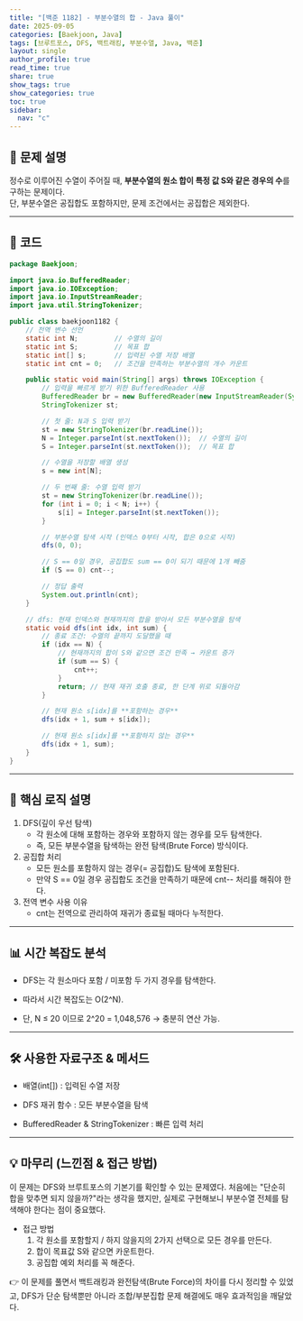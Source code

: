 ```yaml
---
title: "[백준 1182] - 부분수열의 합 - Java 풀이"
date: 2025-09-05
categories: [Baekjoon, Java]
tags: [브루트포스, DFS, 백트래킹, 부분수열, Java, 백준]
layout: single
author_profile: true
read_time: true
share: true
show_tags: true
show_categories: true
toc: true
sidebar:
  nav: "c"
---
```


## 📌 문제 설명

정수로 이루어진 수열이 주어질 때, **부분수열의 원소 합이 특정 값 S와 같은 경우의 수**를 구하는 문제이다.  
단, 부분수열은 공집합도 포함하지만, 문제 조건에서는 공집합은 제외한다.

---

## 📜 코드

```java
package Baekjoon;

import java.io.BufferedReader;
import java.io.IOException;
import java.io.InputStreamReader;
import java.util.StringTokenizer;

public class baekjoon1182 {
    // 전역 변수 선언
    static int N;         // 수열의 길이
    static int S;         // 목표 합
    static int[] s;       // 입력된 수열 저장 배열
    static int cnt = 0;   // 조건을 만족하는 부분수열의 개수 카운트

    public static void main(String[] args) throws IOException {
        // 입력을 빠르게 받기 위한 BufferedReader 사용
        BufferedReader br = new BufferedReader(new InputStreamReader(System.in));
        StringTokenizer st;

        // 첫 줄: N과 S 입력 받기
        st = new StringTokenizer(br.readLine());
        N = Integer.parseInt(st.nextToken());  // 수열의 길이
        S = Integer.parseInt(st.nextToken());  // 목표 합

        // 수열을 저장할 배열 생성
        s = new int[N];

        // 두 번째 줄: 수열 입력 받기
        st = new StringTokenizer(br.readLine());
        for (int i = 0; i < N; i++) {
            s[i] = Integer.parseInt(st.nextToken());
        }

        // 부분수열 탐색 시작 (인덱스 0부터 시작, 합은 0으로 시작)
        dfs(0, 0);

        // S == 0일 경우, 공집합도 sum == 0이 되기 때문에 1개 빼줌
        if (S == 0) cnt--;

        // 정답 출력
        System.out.println(cnt);
    }

    // dfs: 현재 인덱스와 현재까지의 합을 받아서 모든 부분수열을 탐색
    static void dfs(int idx, int sum) {
        // 종료 조건: 수열의 끝까지 도달했을 때
        if (idx == N) {
            // 현재까지의 합이 S와 같으면 조건 만족 → 카운트 증가
            if (sum == S) {
                cnt++;
            }
            return; // 현재 재귀 호출 종료, 한 단계 위로 되돌아감
        }

        // 현재 원소 s[idx]를 **포함하는 경우**
        dfs(idx + 1, sum + s[idx]);

        // 현재 원소 s[idx]를 **포함하지 않는 경우**
        dfs(idx + 1, sum);
    }
}
```

---

## 🔑 핵심 로직 설명

1. DFS(깊이 우선 탐색)
   - 각 원소에 대해 포함하는 경우와 포함하지 않는 경우를 모두 탐색한다.
   - 즉, 모든 부분수열을 탐색하는 완전 탐색(Brute Force) 방식이다.
2. 공집합 처리
   - 모든 원소를 포함하지 않는 경우(= 공집합)도 탐색에 포함된다.
   - 만약 S == 0일 경우 공집합도 조건을 만족하기 때문에 cnt-- 처리를 해줘야 한다.
3. 전역 변수 사용 이유
   - cnt는 전역으로 관리하여 재귀가 종료될 때마다 누적한다.

---

## 📊 시간 복잡도 분석

- DFS는 각 원소마다 포함 / 미포함 두 가지 경우를 탐색한다.

- 따라서 시간 복잡도는 O(2^N).

- 단, N ≤ 20 이므로 2^20 = 1,048,576 → 충분히 연산 가능.

---

## 🛠️ 사용한 자료구조 & 메서드

- 배열(int[]) : 입력된 수열 저장

- DFS 재귀 함수 : 모든 부분수열을 탐색

- BufferedReader & StringTokenizer : 빠른 입력 처리

---

## 💡 마무리 (느낀점 & 접근 방법)

이 문제는 DFS와 브루트포스의 기본기를 확인할 수 있는 문제였다.
처음에는 "단순히 합을 맞추면 되지 않을까?"라는 생각을 했지만, 실제로 구현해보니 부분수열 전체를 탐색해야 한다는 점이 중요했다.

- 접근 방법
  1. 각 원소를 포함할지 / 하지 않을지의 2가지 선택으로 모든 경우를 만든다.
  2. 합이 목표값 S와 같으면 카운트한다.
  3. 공집합 예외 처리를 꼭 해준다.

👉 이 문제를 풀면서 백트래킹과 완전탐색(Brute Force)의 차이를 다시 정리할 수 있었고,
DFS가 단순 탐색뿐만 아니라 조합/부분집합 문제 해결에도 매우 효과적임을 깨달았다.
